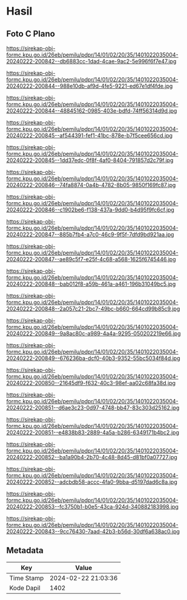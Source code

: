 # Hasil

## Foto C Plano

https://sirekap-obj-formc.kpu.go.id/26eb/pemilu/pdpr/14/01/02/20/35/1401022035004-20240222-200842--db6883cc-1dad-4cae-9ac2-5e996f6f7e47.jpg

https://sirekap-obj-formc.kpu.go.id/26eb/pemilu/pdpr/14/01/02/20/35/1401022035004-20240222-200844--988e10db-af9d-4fe5-9221-ed67e1df4fde.jpg

https://sirekap-obj-formc.kpu.go.id/26eb/pemilu/pdpr/14/01/02/20/35/1401022035004-20240222-200844--48845162-0985-403e-bdfd-74ff56314d9d.jpg

https://sirekap-obj-formc.kpu.go.id/26eb/pemilu/pdpr/14/01/02/20/35/1401022035004-20240222-200845--af544391-fef1-41bc-878e-b7f5cee656cd.jpg

https://sirekap-obj-formc.kpu.go.id/26eb/pemilu/pdpr/14/01/02/20/35/1401022035004-20240222-200845--1dd37edc-0f8f-4af0-8404-791857d2c79f.jpg

https://sirekap-obj-formc.kpu.go.id/26eb/pemilu/pdpr/14/01/02/20/35/1401022035004-20240222-200846--74fa8874-0a4b-4782-8b05-9850f169fc87.jpg

https://sirekap-obj-formc.kpu.go.id/26eb/pemilu/pdpr/14/01/02/20/35/1401022035004-20240222-200846--c1902be6-f138-437a-9dd0-b4d95f9fc6cf.jpg

https://sirekap-obj-formc.kpu.go.id/26eb/pemilu/pdpr/14/01/02/20/35/1401022035004-20240222-200847--885b7fb4-a7c0-46c9-9f5f-7dfd9bd921aa.jpg

https://sirekap-obj-formc.kpu.go.id/26eb/pemilu/pdpr/14/01/02/20/35/1401022035004-20240222-200847--ae89c5f7-e25f-4c68-a568-1625f6745446.jpg

https://sirekap-obj-formc.kpu.go.id/26eb/pemilu/pdpr/14/01/02/20/35/1401022035004-20240222-200848--bab012f8-a59b-461a-a461-196b31049bc5.jpg

https://sirekap-obj-formc.kpu.go.id/26eb/pemilu/pdpr/14/01/02/20/35/1401022035004-20240222-200848--2a057c21-2bc7-49bc-b660-664cd99b85c9.jpg

https://sirekap-obj-formc.kpu.go.id/26eb/pemilu/pdpr/14/01/02/20/35/1401022035004-20240222-200849--9a8ac80c-a989-4a4a-9295-050202219e66.jpg

https://sirekap-obj-formc.kpu.go.id/26eb/pemilu/pdpr/14/01/02/20/35/1401022035004-20240222-200849--676236ba-dcf0-40b3-9352-55bc5034f84d.jpg

https://sirekap-obj-formc.kpu.go.id/26eb/pemilu/pdpr/14/01/02/20/35/1401022035004-20240222-200850--21645df9-f632-40c3-98ef-aa02c68fa38d.jpg

https://sirekap-obj-formc.kpu.go.id/26eb/pemilu/pdpr/14/01/02/20/35/1401022035004-20240222-200851--d6ae3c23-0d97-4748-bb47-83c303d25162.jpg

https://sirekap-obj-formc.kpu.go.id/26eb/pemilu/pdpr/14/01/02/20/35/1401022035004-20240222-200851--e4838b83-2889-4a5a-b286-6349171b4bc2.jpg

https://sirekap-obj-formc.kpu.go.id/26eb/pemilu/pdpr/14/01/02/20/35/1401022035004-20240222-200852--ba1a90b4-2b70-4c48-8d45-d81bf0a07727.jpg

https://sirekap-obj-formc.kpu.go.id/26eb/pemilu/pdpr/14/01/02/20/35/1401022035004-20240222-200852--adcbdb58-accc-4fa0-9bba-d5197dad6c8a.jpg

https://sirekap-obj-formc.kpu.go.id/26eb/pemilu/pdpr/14/01/02/20/35/1401022035004-20240222-200853--fc3750b1-b0e5-43ca-924d-340882183998.jpg

https://sirekap-obj-formc.kpu.go.id/26eb/pemilu/pdpr/14/01/02/20/35/1401022035004-20240222-200843--9cc76430-7aad-42b3-b56d-30df6a638ac0.jpg


## Metadata

| Key        | Value               |
| ---------- | ------------------- |
| Time Stamp | 2024-02-22 21:03:36 |
| Kode Dapil | 1402                |



